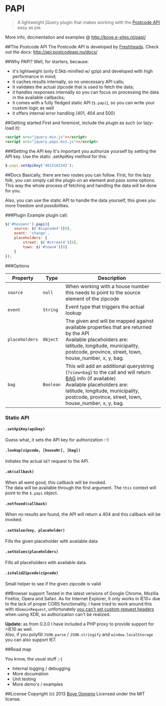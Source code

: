 PAPI
====
<blockquote>
<p>A lightweight jQuery plugin that makes working with the <a href="http://www.postcodeapi.nu/" target="_blank">Postcode API</a> easy as pie.</p>
</blockquote>

More info, docmentation and examples @ http://boye.e-sites.nl/papi/

##The Postcode API
The Postcode API is developed by <a href="http://www.freshheads.com/" target="_blank">Freshheads</a>. Check out the docs: <a href="http://api.postcodeapi.nu/docs/" target="_blank">http://api.postcodeapi.nu/docs/</a>

##Why PAPI?
Well, for starters, because:

<ul>
<li>it's lightweight (only 0.5kb minified w/ gzip) and developed with high performance in mind;</li>
<li>it caches results internally, so no unecessary API calls;</li>
<li>it validates the actual zipcode that is used to fetch the data;</li>
<li>it handles responses internally so you can focus on processing the data in the available callbacks;</li>
<li>it comes with a fully fledged static API (<code>$.papi</code>), so you can write your custom logic as well</li>
<li>it offers internal error handling (401, 404 and 500)</li>
</ul>

##Getting started
First and foremost, include the plugin as such (or lazy-load it):
```html
<script src="jquery.min.js"></script>
<script src="jquery.papi.min.js"></script>
```

###Setting the API key
It's important you authorize yourself by setting the API key. Use the static .setApiKey method for this:
```js
$.papi.setApiKey('4815162342');
```
##Docs
Basically, there are two routes you can follow. First, for the lazy folk, you can simply call the plugin on an element and pass some options.
This way the whole process of fetching and handling the data will be done for you.

Also, you can use the static API to handle the data yourself, this gives you more freedom and possibilities.

###Plugin
Example plugin call:

```js
$('#housenr').papi({
    source: $('#zipcode4')[0],
    event: 'change',
    placeholders: {
        street: $('#street4')[0],
        town: $('#town4')[0]
    }
});
```
###Options</h4>
<table class="table table-bordered table-striped bs-table">
	<colgroup>
		<col class="col-lg-1">
		<col class="col-lg-1">
		<col class="col-lg-7">
	</colgroup>
	<thead>
	<tr>
		<th>Property</th>
		<th>Type</th>
		<th>Description</th>
	</tr>
	</thead>
	<tbody>
		<tr>
			<td>
				<code>source</code>
			</td>
			<td><code>null</code></td>
			<td>
				When working with a house number this needs to point to the source element of the zipcode
			</td>
		</tr>
		<tr>
			<td>
				<code>event</code>
			</td>
			<td><code>String</code></td>
			<td>Event type that triggers the actual lookup</td>
		</tr>
		<tr>
			<td>
				<code>placeholders</code>
			</td>
			<td><code>Object</code></td>
			<td>
				The given and will be mapped against available properties that are returned by the API <br>
				Available placeholders are: <br>
				latitude, longitude, municipality, postcode, province, street, town, house_number, x, y, bag.</code>
			</td>
		</tr>
		<tr>
			<td>
				<code>bag</code>
			</td>
			<td><code>Boolean</code></td>
			<td>
				This will add an additional querystring (<code>?view=bag</code>) to the call and will return <a href="http://bag.vrom.nl/" target="_blank">BAG</a> info (if available)<br>
				Available placeholders are: <br>
				latitude, longitude, municipality, postcode, province, street, town, house_number, x, y, bag.</code>
			</td>
		</tr>
	</tbody>
</table>
<h3>Static API</h3>
<h4><code>.setApiKey(apikey)</code></h4>
<p>Guess what, it sets the API key for authorization :-)</p>
<h4><code>.lookup(zipcode, [houseNr], [bag])</code></h4>
<p>Initiates the actual <code>GET</code> request to the API.</p>
<h4><code>.ok(callback)</code></h4>
<p>
	When all went good, this callback will be invoked. <br>
	The data will be available through the first argument. The <code>this</code> context will point to the <code>$.papi</code> object.
</p>
<h4><code>.notfound(callback)</code></h4>
<p>
	When no results are found, the API will return a 404 and this callback will be invoked.
</p>
<h4><code>.setValue(key, placeholder)</code></h4>
<p>
	Fills the given placeholder with available data
</p>
<h4><code>.setValues(placeholders)</code></h4>
<p>
	Fills all placeholders with available data.
</p>
<h4><code>.isValidZipcode(zipcode)</code></h4>
<p>Small helper to see if the given zipcode is valid</p>

##Browser support
Tested in the latest versions of Google Chrome, Mozilla Firefox, Opera and Safari. As for Internet Explorer, it only works in IE10+ due to the lack of proper CORS functionality.
I have tried to work around this with <code>XDomainRequest</code>, unfortunately <a href="http://blogs.msdn.com/b/ieinternals/archive/2010/05/13/xdomainrequest-restrictions-limitations-and-workarounds.aspx" target="_blank">you can't set custom request headers</a> when using XDR, so authorization can't be realized.

<strong>Update:</strong> as from 0.3.0 I have included a PHP proxy to provide support for &lt;IE10 as well. <br>
Also, if you polyfill <code>JSON.parse</code> / <code>JSON.stringify</code> and <code>window.localStorage</code> you can also support IE7.

##Road map
<p>You know, the usual stuff ;-)</p>
<ul>
	<li>Internal logging / debugging</li>
	<li>More documation</li>
	<li>Unit testing</li>
	<li>More demo's / examples</li>
</ul>

##License
Copyright (c) 2013 <a href="http://www.linkedin.com/in/boyeoomens">Boye Oomens</a> Licensed under the MIT license.
